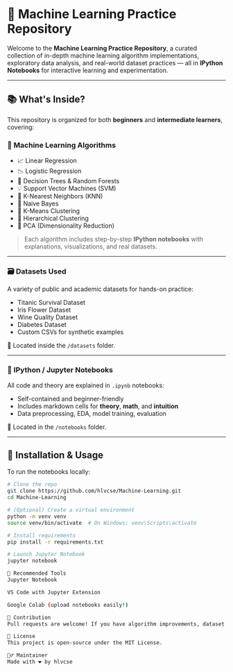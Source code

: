 # 🧠 Machine Learning Practice Repository

Welcome to the **Machine Learning Practice Repository**, a curated collection of in-depth machine learning algorithm implementations, exploratory data analysis, and real-world dataset practices — all in **IPython Notebooks** for interactive learning and experimentation.

---

## 📚 What's Inside?

This repository is organized for both **beginners** and **intermediate learners**, covering:

### 🔹 Machine Learning Algorithms
- 📈 Linear Regression
- 📉 Logistic Regression
- 🌳 Decision Trees & Random Forests
- 💡 Support Vector Machines (SVM)
- 🧠 K-Nearest Neighbors (KNN)
- 🧬 Naive Bayes
- 🔄 K-Means Clustering
- 🔗 Hierarchical Clustering
- 🧩 PCA (Dimensionality Reduction)

> Each algorithm includes step-by-step **IPython notebooks** with explanations, visualizations, and real datasets.

---

### 🗃️ Datasets Used

A variety of public and academic datasets for hands-on practice:
- Titanic Survival Dataset
- Iris Flower Dataset
- Wine Quality Dataset
- Diabetes Dataset
- Custom CSVs for synthetic examples

📌 Located inside the `/datasets` folder.

---

### 📓 IPython / Jupyter Notebooks

All code and theory are explained in `.ipynb` notebooks:
- Self-contained and beginner-friendly
- Includes markdown cells for **theory**, **math**, and **intuition**
- Data preprocessing, EDA, model training, evaluation

📂 Located in the `/notebooks` folder.

---

## 🔧 Installation & Usage

To run the notebooks locally:

```bash
# Clone the repo
git clone https://github.com/hlvcse/Machine-Learning.git
cd Machine-Learning

# (Optional) Create a virtual environment
python -m venv venv
source venv/bin/activate  # On Windows: venv\Scripts\activate

# Install requirements
pip install -r requirements.txt

# Launch Jupyter Notebook
jupyter notebook

🌟 Recommended Tools
Jupyter Notebook

VS Code with Jupyter Extension

Google Colab (upload notebooks easily!)

🤝 Contribution
Pull requests are welcome! If you have algorithm improvements, dataset suggestions, or want to add your own notebooks, feel free to fork and contribute.

📌 License
This project is open-source under the MIT License.

🙋‍♂️ Maintainer
Made with ❤️ by hlvcse
